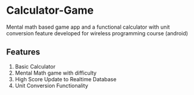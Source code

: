 # Calculator-Game
Mental math based game app and a functional calculator with unit conversion feature developed for wireless programming course (android)

## Features
1. Basic Calculator
2. Mental Math game with difficulty
3. High Score Update to Realtime Database
4. Unit Conversion Functionality
